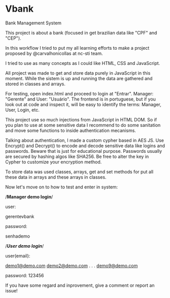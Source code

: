 # Vbank
Bank Management System

This project is about a bank (focused in get brazilian data like "CPF" and "CEP").

In this workflow I tried to put my all learning efforts to make a project proposed by @carvalhonicollas at nc-sti team.

I tried to use as many concepts as I could like HTML, CSS and JavaScript.

All project was made to get and store data purely in JavaScript in this moment.
While the sistem is up and running the data are gathered and stored in classes and arrays.

For testing, open index.html and proceed to login at "Entrar". Manager: "Gerente" and User: "Usuário".
The frontend is in portuguese, but if you look out at code and inspect it, will be easy to identify the terms: Manager, User, Login, etc.

This project use so much injections from JavaScript in HTML DOM. So if you plan to use at some sensitive data I recommend to do some sanitation and move some functions to inside authentication mecanisms.

Talking about authentication, I made a custom cypher based in AES JS. Use Encrypt() and Decrypt() to encode and decode sensitive data like logins and passwords. Beware that is just for educational purpose. Passwords usually are secured by hashing algos like SHA256. Be free to alter the key in Cypher to customize your encryption method.

To store data was used classes, arrays, get and set methods for put all these data in arrays and these arrays in classes.

Now let's move on to how to test and enter in system:

/******Manager demo login******/

user: 

gerentevbank

password: 

senhademo

/*******User demo login*******/

user(email): 

demo1@demo.com
demo2@demo.com
.
.
.
demo9@demo.com

password: 123456


If you have some regard and inprovement, give a comment or report an issue!

